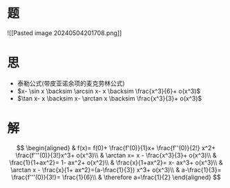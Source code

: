 # 题

![[Pasted image 20240504201708.png]]

# 思

- 泰勒公式(带皮亚诺余项的麦克劳林公式)
- $x- \sin x \backsim \arcsin x- x \backsim \frac{x^3}{6}+ o(x^3)$
- $\tan x- x \backsim x- \arctan x \backsim \frac{x^3}{3}+ o(x^3)$

# 解

$$
\begin{aligned}
	& f(x)= f(0)+ \frac{f'(0)}{1}x+ \frac{f''(0)}{2!} x^2+ \frac{f'''(0)}{3!}x^3+ o(x^3)\\
	& \arctan x= x - \frac{x^3}{3}+ o(x^3)\\
	& \frac{1}{1+ax^2}= 1- ax^2+ o(x^2)\\
	& \frac{x}{1+ax^2}= x- ax^3+ o(x^3)\\
	& \arctan x - \frac{x}{1+ ax^2}=(a-\frac{1}{3}) x^3+ o(x^3)\\
	& a-\frac{1}{3}= \frac{f'''(0)}{3!}= \frac{1}{6}\\
	& \therefore a=\frac{1}{2}
\end{aligned}
$$
